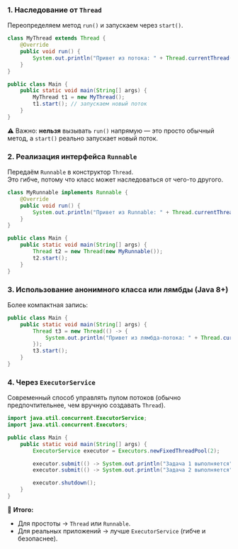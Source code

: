 ### 1. Наследование от `Thread`
Переопределяем метод `run()` и запускаем через `start()`.
```java
class MyThread extends Thread {
    @Override
    public void run() {
        System.out.println("Привет из потока: " + Thread.currentThread().getName());
    }
}

public class Main {
    public static void main(String[] args) {
        MyThread t1 = new MyThread();
        t1.start(); // запускаем новый поток
    }
}
```
⚠️ Важно: **нельзя** вызывать `run()` напрямую — это просто обычный метод, а `start()` реально запускает новый поток.
### 2. Реализация интерфейса `Runnable`
Передаём `Runnable` в конструктор `Thread`.  
Это гибче, потому что класс может наследоваться от чего-то другого.
```java
class MyRunnable implements Runnable {
    @Override
    public void run() {
        System.out.println("Привет из Runnable: " + Thread.currentThread().getName());
    }
}

public class Main {
    public static void main(String[] args) {
        Thread t2 = new Thread(new MyRunnable());
        t2.start();
    }
}
```
### 3. Использование анонимного класса или лямбды (Java 8+)
Более компактная запись:
```java
public class Main {
    public static void main(String[] args) {
        Thread t3 = new Thread(() -> {
            System.out.println("Привет из лямбда-потока: " + Thread.currentThread().getName());
        });
        t3.start();
    }
}
```
### 4. Через `ExecutorService`
Современный способ управлять пулом потоков (обычно предпочтительнее, чем вручную создавать `Thread`).
```java
import java.util.concurrent.ExecutorService;
import java.util.concurrent.Executors;

public class Main {
    public static void main(String[] args) {
        ExecutorService executor = Executors.newFixedThreadPool(2);

        executor.submit(() -> System.out.println("Задача 1 выполняется"));
        executor.submit(() -> System.out.println("Задача 2 выполняется"));

        executor.shutdown();
    }
}
```
🔑 **Итого:**
- Для простоты → `Thread` или `Runnable`.
- Для реальных приложений → лучше `ExecutorService` (гибче и безопаснее).